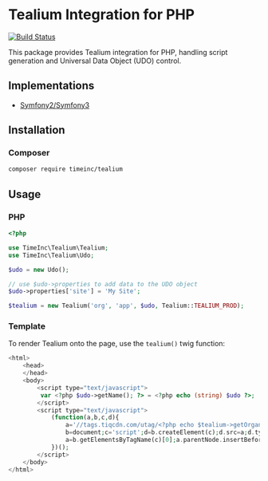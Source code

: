 # Tealium Integration for PHP

[![Build Status](https://travis-ci.org/TimeIncOSS/tealium-php.svg?branch=master)](https://travis-ci.org/TimeIncOSS/tealium-php)

This package provides Tealium integration for PHP, handling script
generation and Universal Data Object (UDO) control.

## Implementations
- [Symfony2/Symfony3](https://github.com/TimeIncOSS/tealium-bundle)

## Installation

### Composer
```bash
composer require timeinc/tealium
```

## Usage

### PHP

```php
<?php

use TimeInc\Tealium\Tealium;
use TimeInc\Tealium\Udo;

$udo = new Udo();

// use $udo->properties to add data to the UDO object
$udo->properties['site'] = 'My Site';

$tealium = new Tealium('org', 'app', $udo, Tealium::TEALIUM_PROD);
```

### Template
To render Tealium onto the page, use the `tealium()` twig function:
 
```php
<html>
    <head>
    </head>
    <body>
        <script type="text/javascript">
         var <?php $udo->getName(); ?> = <?php echo (string) $udo ?>;
        </script>
        <script type="text/javascript">
            (function(a,b,c,d){
                a='//tags.tiqcdn.com/utag/<?php echo $tealium->getOrganisation() ?>/<?php echo $tealium->getApp() ?>/<?php echo $tealium->getEnvironment() ?>/utag.js';
                b=document;c='script';d=b.createElement(c);d.src=a;d.type='text/java'+c;d.async=true;
                a=b.getElementsByTagName(c)[0];a.parentNode.insertBefore(d,a);
            })();
        </script>
    </body>
</html>
```

